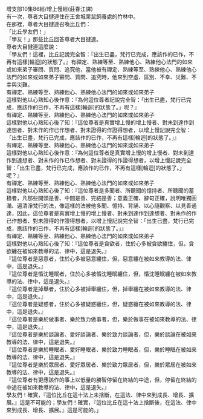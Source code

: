 增支部10集86經/增上慢經(莊春江譯)  
有一次，尊者大目揵連住在王舍城栗鼠飼養處的竹林中。  
在那裡，尊者大目揵連召喚比丘們：  
「比丘學友們！」  
「學友！」那些比丘回答尊者大目揵連。  
尊者大目揵連這麼說：  
「學友們！這裡，比丘記說完全智：『出生已盡，梵行已完成，應該作的已作，不再有這樣[輪迴]的狀態了。』有禪定、熟練等至、熟練他心、熟練他心法門的如來或如來弟子審問、質問、追究他，當他被有禪定、熟練等至、熟練他心、熟練他心法門的如來或如來弟子審問、質問、追究時，他來到空虛、區別、不幸、災難、不幸與災難。  
有禪定、熟練等至、熟練他心、熟練他心法門的如來或如來弟子  
這樣對他以心熟知心後作意：『為何這位尊者記說完全智：「出生已盡，梵行已完成，應該作的已作，不再有這樣[輪迴]的狀態了。」呢？』  
有禪定、熟練等至、熟練他心、熟練他心法門的如來或如來弟子  
這樣對他以心熟知心後了知：『這位尊者是真實增上慢的增上慢者、對未到達作到達想者、對未作的作已作想者、對未證得的作證得想者，以增上慢記說完全智：「出生已盡，梵行已完成，應該作的已作，不再有這樣[輪迴]的狀態了。」』  
有禪定、熟練等至、熟練他心、熟練他心法門的如來或如來弟子  
這樣對他以心熟知心後作意：『為何這位尊者是真實增上慢的增上慢者、對未到達作到達想者、對未作的作已作想者、對未證得的作證得想者，以增上慢記說完全智：「出生已盡，梵行已完成，應該作的已作，不再有這樣[輪迴]的狀態了。」呢？』  
有禪定、熟練等至、熟練他心、熟練他心法門的如來或如來弟子  
這樣對他以心熟知心後了知：『這位尊者是多聞者、所聽聞的憶持者、所聽聞的蓄積者，凡那些開頭是善、中間是善、完結是善；意義正確、辭句正確，說明唯獨圓滿、遍清淨梵行的法，像這樣的法被他多聞、憶持、背誦、以心隨觀察、以見善通達，因此，這位尊者是真實增上慢的增上慢者、對未到達作到達想者、對未作的作已作想者、對未證得的作證得想者，以增上慢記說完全智：「出生已盡，梵行已完成，應該作的已作，不再有這樣[輪迴]的狀態了。」』  
有禪定、熟練等至、熟練他心、熟練他心法門的如來或如來弟子  
這樣對他以心熟知心後了知：『這位尊者是貪欲者，住於心多被貪欲纏住，但，貪欲纏在被如來教導的法、律中，這是退失。』  
『這位尊者是惡意者，住於心多被惡意纏住，但，惡意纏在被如來教導的法、律中，這是退失。』  
『這位尊者是惛沈睡眠者，住於心多被惛沈睡眠纏住，但，惛沈睡眠纏在被如來教導的法、律中，這是退失。』  
『這位尊者是掉舉者，住於心多被掉舉纏住，但，掉舉纏在被如來教導的法、律中，這是退失。』  
『這位尊者是疑惑者，住於心多被疑惑纏住，但，疑惑纏在被如來教導的法、律中，這是退失。』  
『這位尊者是樂於做事者、樂於致力做事者，但，樂於做事在被如來教導的法、律中，這是退失。』  
『這位尊者是樂於談論者、愛好談論者、樂於致力談論者，但，樂於談論在被如來教導的法、律中，這是退失。』  
『這位尊者是樂於睡眠者、愛好睡眠者、樂於致力睡眠者，但，樂於睡眠在被如來教導的法、律中，這是退失。』  
『這位尊者是樂於眾居者、愛好眾居者、樂於致力眾居者，但，樂於眾居在被如來教導的法、律中，這是退失。』  
『這位尊者有更應該作的事上以低量的勝智停留在終結的中途，但，停留在終結的中途在被如來教導的法、律中，這是退失。』  
學友們！確實，『這位比丘在這十法上未捨斷，在這法、律中來到成長、增長、擴展。』這是不可能的；學友們！確實，『這位比丘在這十法上捨斷後，在這法、律中來到成長、增長、擴展。』這是可能的。」  
  
  
